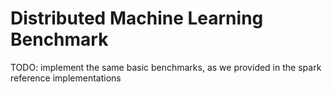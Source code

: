 # Distributed Machine Learning Benchmark
TODO: implement the same basic benchmarks, as we provided in the spark reference implementations
